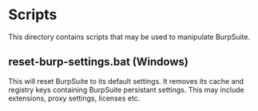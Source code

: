 # Scripts

This directory contains scripts that may be used to manipulate BurpSuite.

## reset-burp-settings.bat (Windows)
This will reset BurpSuite to its default settings. It removes its cache and registry keys containing BurpSuite persistant settings. This may include extensions, proxy settings, licenses etc.